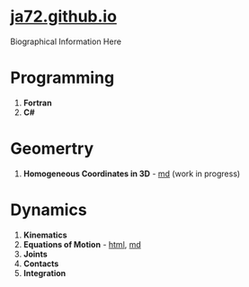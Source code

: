 # [ja72.github.io](https://ja72.github.io/)
Biographical Information Here

# Programming

 1. **Fortran**
 2. **C#**

# Geomertry
 1. **Homogeneous Coordinates in 3D** - [md](Points%20Planes%20and%20Lines.md) (work in progress)

# Dynamics

 1. **Kinematics**
 2. **Equations of Motion** - [html](Rigid%20Body%20Dynamics.html), [md](Rigid%20Body%20Dynamics.md)
 3. **Joints**
 4. **Contacts**
 5. **Integration**
